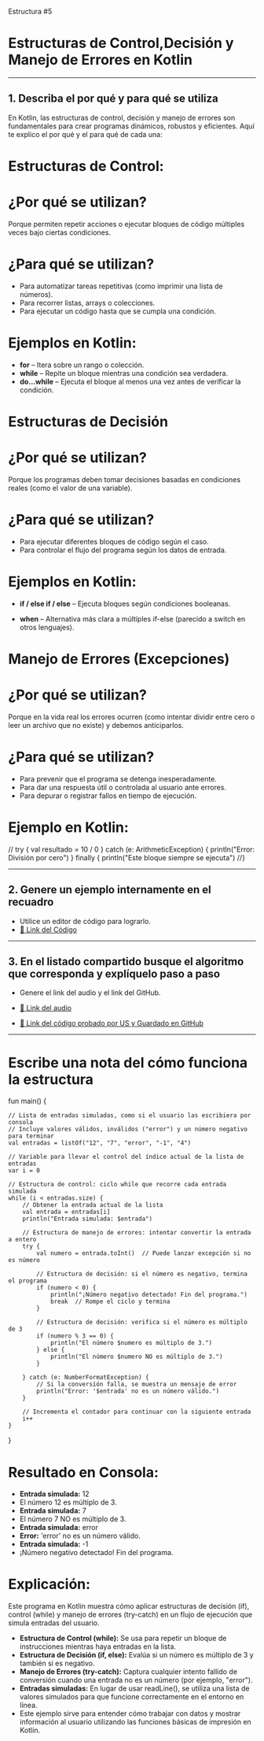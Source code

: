 Estructura #5

# Estructuras de Control,Decisión y Manejo de Errores en Kotlin

---

## 1. Describa el por qué y para qué se utiliza

En Kotlin, las estructuras de control, decisión y manejo de errores son fundamentales para crear programas dinámicos, robustos y eficientes. Aquí te explico el por qué y el para qué de cada una:

# Estructuras de Control:

# ¿Por qué se utilizan?

Porque permiten repetir acciones o ejecutar bloques de código múltiples veces bajo ciertas condiciones.

# ¿Para qué se utilizan?

- Para automatizar tareas repetitivas (como imprimir una lista de números).
- Para recorrer listas, arrays o colecciones.
- Para ejecutar un código hasta que se cumpla una condición.

# Ejemplos en Kotlin:

- **for** – Itera sobre un rango o colección.
- **while** – Repite un bloque mientras una condición sea verdadera.
- **do...while** – Ejecuta el bloque al menos una vez antes de verificar la condición.

# Estructuras de Decisión

# ¿Por qué se utilizan?

Porque los programas deben tomar decisiones basadas en condiciones reales (como el valor de una variable).

# ¿Para qué se utilizan?

- Para ejecutar diferentes bloques de código según el caso.
- Para controlar el flujo del programa según los datos de entrada.

# Ejemplos en Kotlin:

- **if / else if / else** – Ejecuta bloques según condiciones booleanas.

- **when** – Alternativa más clara a múltiples if-else (parecido a switch en otros lenguajes).

# Manejo de Errores (Excepciones)
 
# ¿Por qué se utilizan?

Porque en la vida real los errores ocurren (como intentar dividir entre cero o leer un archivo que no existe) y debemos anticiparlos.

# ¿Para qué se utilizan?

- Para prevenir que el programa se detenga inesperadamente.
- Para dar una respuesta útil o controlada al usuario ante errores.
- Para depurar o registrar fallos en tiempo de ejecución.

# Ejemplo en Kotlin:

// try {
    val resultado = 10 / 0
} catch (e: ArithmeticException) {
    println("Error: División por cero")
} finally {
    println("Este bloque siempre se ejecuta")
//}

---

## 2. Genere un ejemplo internamente en el recuadro

- Utilice un editor de código para lograrlo.
- [🔗 Link del Código](https://pl.kotl.in/JEVPjP0g5) <!-- Aquí puedes reemplazar # por el enlace real de tu archivo en GitHub -->

---

## 3. En el listado compartido busque el algoritmo que corresponda y explíquelo paso a paso

- Genere el link del audio y el link del GitHub.
  
- [🔗 Link del audio](https://github.com/mejia-Xsbethx15162/FichasExpos/raw/refs/heads/main/EstructurasControl/EstructurasControl.ogg)
- [🔗 Link del código probado por US y Guardado en GitHub](https://github.com/mejia-Xsbethx15162/FichasExpos/blob/5ab91d5d79958a2c6f59d749acae4d6f6ff924e2/EstructurasControl/EstructuraControl.png)

---

# Escribe una nota del cómo funciona la estructura

fun main() {

    // Lista de entradas simuladas, como si el usuario las escribiera por consola
    // Incluye valores válidos, inválidos ("error") y un número negativo para terminar
    val entradas = listOf("12", "7", "error", "-1", "4")

    // Variable para llevar el control del índice actual de la lista de entradas
    var i = 0

    // Estructura de control: ciclo while que recorre cada entrada simulada
    while (i < entradas.size) {
        // Obtener la entrada actual de la lista
        val entrada = entradas[i]
        println("Entrada simulada: $entrada")

        // Estructura de manejo de errores: intentar convertir la entrada a entero
        try {
            val numero = entrada.toInt()  // Puede lanzar excepción si no es número

            // Estructura de decisión: si el número es negativo, termina el programa
            if (numero < 0) {
                println("¡Número negativo detectado! Fin del programa.")
                break  // Rompe el ciclo y termina
            }

            // Estructura de decisión: verifica si el número es múltiplo de 3
            if (numero % 3 == 0) {
                println("El número $numero es múltiplo de 3.")
            } else {
                println("El número $numero NO es múltiplo de 3.")
            }

        } catch (e: NumberFormatException) {
            // Si la conversión falla, se muestra un mensaje de error
            println("Error: '$entrada' no es un número válido.")
        }

        // Incrementa el contador para continuar con la siguiente entrada
        i++
    }
}


# Resultado en Consola:

- **Entrada simulada:** 12
- El número 12 es múltiplo de 3.
- **Entrada simulada:** 7
- El número 7 NO es múltiplo de 3.
- **Entrada simulada:** error
- **Error:** 'error' no es un número válido.
- **Entrada simulada:** -1
- ¡Número negativo detectado! Fin del programa.


# Explicación:

Este programa en Kotlin muestra cómo aplicar estructuras de decisión (if), control (while) y manejo de errores (try-catch) 
en un flujo de ejecución que simula entradas del usuario.

- **Estructura de Control (while):** Se usa para repetir un bloque de instrucciones mientras haya entradas en la lista.
- **Estructura de Decisión (if, else):** Evalúa si un número es múltiplo de 3 y también si es negativo.
- **Manejo de Errores (try-catch):** Captura cualquier intento fallido de conversión cuando una entrada no es un número (por ejemplo, "error").
- **Entradas simuladas:** En lugar de usar readLine(), se utiliza una lista de valores simulados para que funcione correctamente en el entorno en línea.
- Este ejemplo sirve para entender cómo trabajar con datos y mostrar información al usuario utilizando las funciones básicas de impresión en Kotlin.
